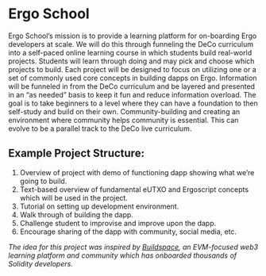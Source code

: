 # Ergo School

Ergo School’s mission is to provide a learning platform for on-boarding Ergo developers at scale. We will do this through funneling the DeCo curriculum into a self-paced online learning course in which students build real-world projects. 
Students will learn through doing and may pick and choose which projects to build. Each project will be designed to focus on utilizing one or a set of commonly used core concepts in building dapps on Ergo. Information will be funneled in from the DeCo curriculum and be layered and presented in an “as needed” basis to keep it fun and reduce information overload. The goal is to take beginners to a level where they can have a foundation to then self-study and build on their own. Community-building and creating an environment where community helps community is essential. This can evolve to be a parallel track to the DeCo live curriculum. 

## Example Project Structure: 
1. Overview of project with demo of functioning dapp showing what we’re going to build.
2. Text-based overview of fundamental eUTXO and Ergoscript concepts which will be used in the project. 
3. Tutorial on setting up development environment. 
4. Walk through of building the dapp. 
5. Challenge student to improvise and improve upon the dapp. 
6. Encourage sharing of the dapp with community, social media, etc. 

*The idea for this project was inspired by [Buildspace](http://buildspace.so), an EVM-focused web3 learning platform and community which has onboarded thousands of Solidity developers.*